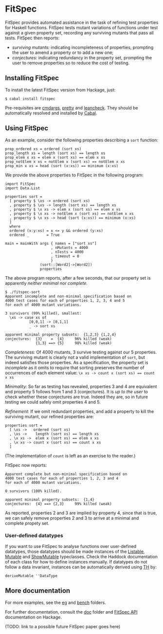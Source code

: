 FitSpec
=======

FitSpec provides automated assistance in the task of refining test properties
for Haskell functions.  FitSpec tests mutant variations of functions under test
against a given property set, recording any surviving mutants that pass all
tests.  FitSpec then reports:

* *surviving mutants:*
  indicating incompleteness of properties,
  prompting the user to amend a property or to add a new one;
* *conjectures:*
  indicating redundancy in the property set,
  prompting the user to remove properties so to reduce the cost of testing.

Installing FitSpec
------------------

To install the latest FitSpec version from Hackage, just:

    $ cabal install fitspec

Pre-requisites are [cmdargs], [pretty] and [leancheck].
They should be automatically resolved and installed by [Cabal].


Using FitSpec
-------------

As an example, consider the following properties describing a `sort` function:

    prop_ordered xs = ordered (sort xs)
    prop_length xs = length (sort xs) == length xs
    prop_elem x xs = elem x (sort xs) == elem x xs
    prop_notElem x xs = notElem x (sort xs) == notElem x xs
    prop_min x xs = head (sort (x:xs)) == minimum (x:xs)

We provide the above properties to FitSpec in the following program:

    import FitSpec
    import Data.List

    properties sort =
      [ property $ \xs -> ordered (sort xs)
      , property $ \xs -> length (sort xs) == length xs
      , property $ \x xs -> elem x (sort xs) == elem x xs
      , property $ \x xs -> notElem x (sort xs) == notElem x xs
      , property $ \x xs -> head (sort (x:xs)) == minimum (x:xs)
      ]
      where
      ordered (x:y:xs) = x <= y && ordered (y:xs)
      ordered _        = True

    main = mainWith args { names = ["sort xs"]
                         , nMutants = 4000
                         , nTests = 4000
                         , timeout = 0
                         }
                    (sort::[Word2]->[Word2])
                    properties

The above program reports, after a few seconds, that our property set is
apparently *neither minimal nor complete*.

    $ ./fitspec-sort
    Apparent incomplete and non-minimal specification based on
    4000 test cases for each of properties 1, 2, 3, 4 and 5
    for each of 4000 mutant variations.

    3 survivors (99% killed), smallest:
      \xs -> case xs of
               [0,0,1] -> [0,1,1]
               _ -> sort xs

    apparent minimal property subsets:  {1,2,3} {1,2,4}
    conjectures:  {3}    =  {4}     96% killed (weak)
                  {1,3} ==> {5}     98% killed (weak)

*Completeness:* Of 4000 mutants, 3 survive testing against our 5 properties.
The surviving mutant is clearly not a valid implementation of `sort`, but
indeed satisfies those properties.  As a specification, the property set is
*incomplete* as it omits to require that sorting preserves the number of
occurrences of each element value: `\x xs -> count x (sort xs) == count x xs`

*Minimality:*
So far as testing has revealed, properties 3 and 4 are equivalent and property
5 follows from 1 and 3 (conjectures).  It is *up to the user* to check whether
these conjectures are true.  Indeed they are, so in future testing we could
safely omit properties 4 and 5.

*Refinement:* If we omit redundant properties, and add a property to kill the
surviving mutant, our refined properties are:

    properties sort =
      [ \xs ->   ordered (sort xs)
      , \xs ->    length (sort xs) == length xs
      , \x xs ->  elem x (sort xs) == elem x xs
      , \x xs -> count x (sort xs) == count x xs
      ]

(The implementation of `count` is left as an exercise to the reader.)

FitSpec now reports:

    Apparent complete but non-minimal specification based on
    4000 test cases for each of properties 1, 2, 3 and 4
    for each of 4000 mutant variations.

    0 survivors (100% killed).

    apparent minimal property subsets:  {1,4}
    conjectures:  {4} ==> {2,3}     99% killed (weak)

As reported, properties 2 and 3 are implied by property 4, since that is true,
we can safely remove properties 2 and 3 to arrive at a minimal and complete
propety set.


### User-defined datatypes

If you want to use FitSpec to analyse functions over user-defined datatypes,
those datatypes should be made instances of the [Listable], [Mutable] and
[ShowMutable] typeclasses.  Check the Haddock documentation of each class for
how to define instances manually.  If datatypes do not follow a data invariant,
instances can be automatically derived using [TH] by:

    deriveMutable ''DataType


More documentation
------------------

For more examples, see the [eg](eg) and [bench](bench) folders.

For further documentation, consult the [doc](doc) folder and [FitSpec API]
documentation on Hackage.

(TODO: link to a possible future FitSpec paper goes here)


[Listable]:    https://hackage.haskell.org/package/leancheck/docs/Test-LeanCheck.html#t:Listable
[Mutable]:     https://hackage.haskell.org/package/fitspec/docs/FitSpec.html#t:Mutable
[ShowMutable]: https://hackage.haskell.org/package/fitspec/docs/FitSpec.html#t:ShowMutable
[FitSpec API]: https://hackage.haskell.org/package/fitspec/docs/FitSpec.html

[leancheck]: https://hackage.haskell.org/package/leancheck
[cmdargs]:   https://hackage.haskell.org/package/cmdargs
[pretty]:    https://hackage.haskell.org/package/pretty

[TH]:    https://wiki.haskell.org/Template_Haskell
[Cabal]: https://www.haskell.org/cabal
